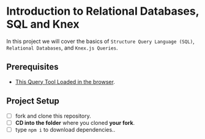 # Introduction to Relational Databases, SQL and Knex

In this project we will cover the basics of `Structure Query Language (SQL)`, `Relational Databases`, and `Knex.js Queries`.

## Prerequisites

- [This Query Tool Loaded in the browser](https://www.w3schools.com/Sql/tryit.asp?filename=trysql_select_top).

## Project Setup

- [ ] fork and clone this repository.
- [ ] **CD into the folder** where you cloned **your fork**.
- [ ] type `npm i` to download dependencies..
